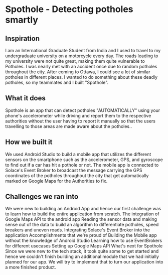 # Spothole - Detecting potholes smartly 

## Inspiration
I am an International Graduate Student from India and I used to travel to my undergraduate university on a motorcycle every day. The roads leading to my university were not quite great, making them quite vulnerable to Potholes. I was nearly met with an accident once due to random potholes throughout the city. After coming to Ottawa, I could see a lot of similar potholes in different places. I wanted to do something about these deadly potholes, so my teammates and I built "Spothole".

## What it does
Spothole is an app that can detect potholes "AUTOMATICALLY" using your phone's accelerometer while driving and report them to the respective authorities without the user having to report it manually so that the users travelling to those areas are made aware about the potholes..

## How we built it
We used Android Studio to build a mobile app that utilizes the different sensors on the smartphone such as the accelerometer, GPS, and gyroscope to find out if a car has hit a pothole or not. The mobile app is connected to Solace's Event Broker to broadcast the message carrying the GPS coordinates of the potholes throughout the city that get automatically marked on Google Maps for the Authorities to fix.

## Challenges we ran into
We were new to building an Android App and hence our first challenge was to learn how to build the entire application from scratch.
The integration of Google Maps API to the android app
Reading the sensor data and making sense out of the data to build an algorithm to differentiate potholes, speed breakers and uneven roads.
Integrating Solace's Event Broker into the application
Accomplishments that we're proud of
Building the Mobile app without the knowledge of Android Studio
Learning how to use EventBrokers for different usecases
Setting up Google Maps API
What's next for Spothole
Since we were new to the tech stack, it took quite some to get started and hence we couldn't finish building an additional module that we had initially planned for our app. We will try to implement that to turn our application into a more finished product.
